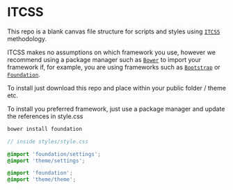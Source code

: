 # ITCSS

This repo is a blank canvas file structure for scripts and styles using [```ITCSS```](https://www.xfive.co/blog/itcss-scalable-maintainable-css-architecture/) methodology. 

ITCSS makes no assumptions on which framework you use, however we recommend using a package manager such as [```Bower```](https://bower.io/) to import your framework if, for example, you are using frameworks such as [```Bootstrap```](http://getbootstrap.com/) or [```Foundation```](http://foundation.zurb.com/).

To install just download this repo and place within your public folder / theme etc.

To install you preferred framework, just use a package manager and update the references in style.css

```php
bower install foundation
```

```scss
// inside styles/style.css

@import 'foundation/settings';
@import 'theme/settings'; 

@import 'foundation';
@import 'theme/theme';
```
